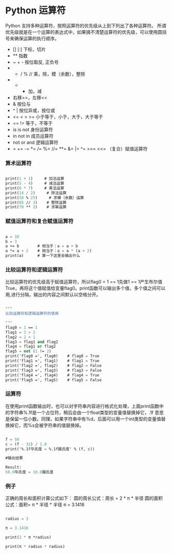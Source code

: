 
# Python 运算符

Python 支持多种运算符，按照运算符的优先级从上到下列出了各种运算符。
所谓优先级就是在一个运算的表达式中，如果搞不清楚运算符的优先级，可以使用圆括号来确保运算的执行顺序。

- [] [:] 下标，切片
- ** 指数
- ~ + - 按位取反, 正负号
- * / % //  乘，除，模（余数），整除
- + - 加，减
- 右移>>，左移<<
- & 按位与
- ^ | 按位异或，按位或
- <= < > >=  小于等于，小于，大于，大于等于
- == != 等于，不等于
- is is not 身份运算符
- in not in 成员运算符
- not or and 逻辑运算符
- = += -= *= /= %= //= **= &= |= ^= >>= <<=  （复合）赋值运算符

### 算术运算符

```scheme

print(1 + 1)     # 加法运算
print(5 - 4)     # 减法运算
print(6 * 7)     # 乘法运算
print(14 / 2)     # 除法运算
print(58 % 25)     # 求模（余数）运算
print(85 // 3)    # 整除运算
print(79 ** 2)    # 求幂运算


```

### 赋值运算符和复合赋值运算符

```scheme

a = 10
b = 3
a += b        # 相当于：a = a + b
a *= a + 2    # 相当于：a = a * (a + 2)
print(a)      # 算一下这里会输出什么

```

### 比较运算符和逻辑运算符

比较运算符的优先级高于赋值运算符，所以flag0 = 1 == 1先做1 == 1产生布尔值True，再将这个值赋值给变量flag0。print函数可以输出多个值，多个值之间可以用,进行分隔，输出的内容之间默认以空格分开。

```scheme

"""
比较运算符和逻辑运算符的使用

"""
flag0 = 1 == 1
flag1 = 3 > 2
flag2 = 2 < 1
flag3 = flag1 and flag2
flag4 = flag1 or flag2
flag5 = not (1 != 2)
print('flag0 =', flag0)    # flag0 = True
print('flag1 =', flag1)    # flag1 = True
print('flag2 =', flag2)    # flag2 = False
print('flag3 =', flag3)    # flag3 = False
print('flag4 =', flag4)    # flag4 = True
print('flag5 =', flag5)    # flag5 = False

```

### 运算符

在使用print函数输出时，也可以对字符串内容进行格式化处理，上面print函数中的字符串%.1f是一个占位符，稍后会由一个float类型的变量值替换掉它，.1f 意思是保留一位小数。同理，如果字符串中有%d，后面可以用一个int类型的变量值替换掉它，而%s会被字符串的值替换掉。

```scheme

f = 50
c = (f - 32) / 1.8
print('%.1f华氏度 = %.1f摄氏度' % (f, c))

#输出结果

Result:
50.0华氏度 = 10.0摄氏度


```

### 例子

正确的周长和面积计算公式如下： 圆的周长公式：周长 = 2 * π * 半径 圆的面积公式：面积= π * 半径 * 半径 π = 3.1416

```scheme

radius = 3

π = 3.1416

print(2 * π *radius)

print(π * radius * radius)

```